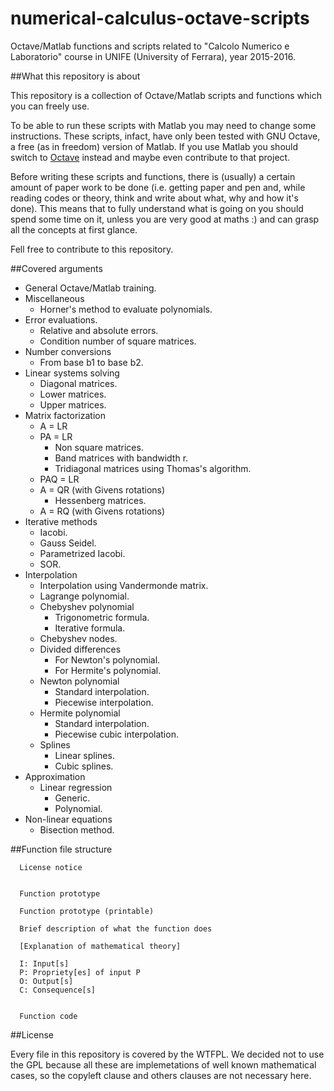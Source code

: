 # numerical-calculus-octave-scripts
Octave/Matlab functions and scripts related to "Calcolo Numerico e Laboratorio" 
course in UNIFE (University of Ferrara), year 2015-2016.

##What this repository is about

This repository is a collection of Octave/Matlab scripts and functions 
which you can freely use.

To be able to run these scripts with Matlab you may need to change some 
instructions. These scripts, infact, have only been tested with GNU Octave, a 
free (as in freedom) version of Matlab. If you use Matlab you should switch to 
[Octave](http://www.fsf.org/campaigns/priority-projects/gnu-octave-free-software-matlab-replacement) 
instead and maybe even contribute to that project.

Before writing these scripts and functions, there is (usually) a certain amount 
of paper work to be done (i.e. getting paper and pen and, while reading codes 
or theory, think and write about what, why and how it's done). This means that 
to fully understand what is going on you should spend some time on it, unless 
you are very good at maths :) and can grasp all the concepts at first 
glance.

Fell free to contribute to this repository.

##Covered arguments

- General Octave/Matlab training.
- Miscellaneous
  - Horner's method to evaluate polynomials.
- Error evaluations.
  - Relative and absolute errors.
  - Condition number of square matrices.
- Number conversions
  - From base b1 to base b2.
- Linear systems solving
  - Diagonal matrices.
  - Lower matrices.
  - Upper matrices.
- Matrix factorization
  - A = LR
  - PA = LR
    - Non square matrices.
    - Band matrices with bandwidth r.
    - Tridiagonal matrices using Thomas's algorithm.
  - PAQ = LR
  - A = QR (with Givens rotations)
    - Hessenberg matrices.
  - A = RQ (with Givens rotations)
- Iterative methods
  - Iacobi.
  - Gauss Seidel.
  - Parametrized Iacobi.
  - SOR.
- Interpolation
  - Interpolation using Vandermonde matrix.
  - Lagrange polynomial.
  - Chebyshev polynomial
    - Trigonometric formula.
    - Iterative formula.
  - Chebyshev nodes.
  - Divided differences
    - For Newton's polynomial.
    - For Hermite's polynomial.
  - Newton polynomial
    - Standard interpolation.
    - Piecewise interpolation.
  - Hermite polynomial
    - Standard interpolation.
    - Piecewise cubic interpolation.
  - Splines
    - Linear splines.
    - Cubic splines.
- Approximation
  - Linear regression
    - Generic.
    - Polynomial.
- Non-linear equations
  - Bisection method.

##Function file structure

```
  License notice
  
  
  Function prototype
    
  Function prototype (printable)
  
  Brief description of what the function does
  
  [Explanation of mathematical theory]
  
  I: Input[s]
  P: Propriety[es] of input P
  O: Output[s]
  C: Consequence[s]
  
  
  Function code
```

##License

Every file in this repository is covered by the WTFPL. We decided not to use 
the GPL because all these are implemetations of well known mathematical cases, 
so the copyleft clause and others clauses are not necessary here.
